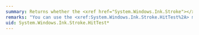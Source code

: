 ```yaml
---
summary: Returns whether the <xref href="System.Windows.Ink.Stroke"></xref> intersects or is within a certain area.
remarks: "You can use the <xref:System.Windows.Ink.Stroke.HitTest%2A> methods to determine whether a <xref:System.Windows.Ink.Stroke> intersects a certain point or is within specified bounds.  \n  \n The following methods check whether the <xref:System.Windows.Ink.Stroke> is intersected.  \n  \n-   <xref:System.Windows.Ink.Stroke.HitTest%28System.Windows.Point%29?displayProperty=fullName>  \n  \n-   <xref:System.Windows.Ink.Stroke.HitTest%28System.Windows.Point%2CSystem.Double%29?displayProperty=fullName>  \n  \n-   <xref:System.Windows.Ink.Stroke.HitTest%28System.Collections.Generic.IEnumerable%7BSystem.Windows.Point%7D%2CSystem.Windows.Ink.StylusShape%29?displayProperty=fullName>  \n  \n The following methods check whether the <xref:System.Windows.Ink.Stroke> is surrounded.  \n  \n-   <xref:System.Windows.Ink.Stroke.HitTest%28System.Collections.Generic.IEnumerable%7BSystem.Windows.Point%7D%2CSystem.Int32%29?displayProperty=fullName>  \n  \n-   <xref:System.Windows.Ink.Stroke.HitTest%28System.Windows.Rect%2CSystem.Int32%29?displayProperty=fullName>"
uid: System.Windows.Ink.Stroke.HitTest*
---
```

